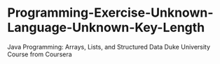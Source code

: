 # Programming-Exercise-Unknown-Language-Unknown-Key-Length
Java Programming: Arrays, Lists, and Structured Data Duke University Course from Coursera

